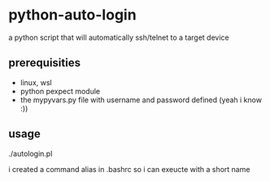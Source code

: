 # python-auto-login
a python script that will automatically ssh/telnet to a target device

## prerequisities
* linux, wsl
* python pexpect module
* the mypyvars.py file with username and password defined (yeah i know :))

## usage
./autologin.pl <ip addr>

i created a command alias in .bashrc so i can exeucte with a short name
